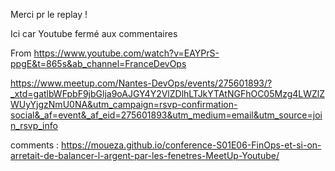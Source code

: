 Merci pr le replay !

Ici car Youtube fermé aux commentaires

From https://www.youtube.com/watch?v=EAYPrS-ppgE&t=865s&ab_channel=FranceDevOps

https://www.meetup.com/Nantes-DevOps/events/275601893/?_xtd=gatlbWFpbF9jbGlja9oAJGY4Y2VlZDlhLTJkYTAtNGFhOC05Mzg4LWZlZWUyYjgzNmU0NA&utm_campaign=rsvp-confirmation-social&_af=event&_af_eid=275601893&utm_medium=email&utm_source=join_rsvp_info

comments : https://moueza.github.io/conference-S01E06-FinOps-et-si-on-arretait-de-balancer-l-argent-par-les-fenetres-MeetUp-Youtube/
